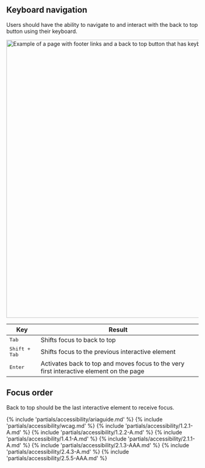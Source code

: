 ## Keyboard navigation

Users should have the ability to navigate to and interact with the back to top button using their keyboard.

<uxdot-example variant="full" no-border>
  <img src="../back-to-top-a11y-keyboard-nav.svg" 
      alt="Example of a page with footer links and a back to top button that has keyboard interaction annotations"
      width="1140"
      height="730">
</uxdot-example>

<rh-table>
  <table>
    <thead>
      <tr>
        <th scope="col" data-label="Key">Key</th>
        <th scope="col" data-label="Result">Result</th>
      </tr>
    </thead>
    <tbody>
      <tr>
        <td data-label="Key"><kbd>Tab</kbd></td>
        <td data-label="Result">Shifts focus to back to top</td>
      </tr>
      <tr>
        <td data-label="Key"><kbd>Shift + Tab</kbd></td>
        <td data-label="Result">Shifts focus to the previous interactive element</td>
      </tr>
      <tr>
        <td data-label="Key"><kbd>Enter</kbd></td>
        <td data-label="Result">Activates back to top and moves focus to the very first interactive element on the page</td>
      </tr>
    </tbody>
  </table>
</rh-table>


## Focus order

Back to top should be the last interactive element to receive focus.

{% include 'partials/accessibility/ariaguide.md' %}
{% include 'partials/accessibility/wcag.md' %}
{% include 'partials/accessibility/1.2.1-A.md' %}
{% include 'partials/accessibility/1.2.2-A.md' %}
{% include 'partials/accessibility/1.4.1-A.md' %}
{% include 'partials/accessibility/2.1.1-A.md' %}
{% include 'partials/accessibility/2.1.3-AAA.md' %}
{% include 'partials/accessibility/2.4.3-A.md' %}
{% include 'partials/accessibility/2.5.5-AAA.md' %}